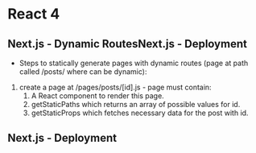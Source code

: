 # React 4

## Next.js - Dynamic RoutesNext.js - Deployment
- Steps to statically generate pages with dynamic routes (page at path called /posts/<id> where <id> can be dynamic):
1. create a page at /pages/posts/[id].js - page must contain:
    1. A React component to render this page.
    2. getStaticPaths which returns an array of possible values for id.
    3. getStaticProps which fetches necessary data for the post with id. 




## Next.js - Deployment
